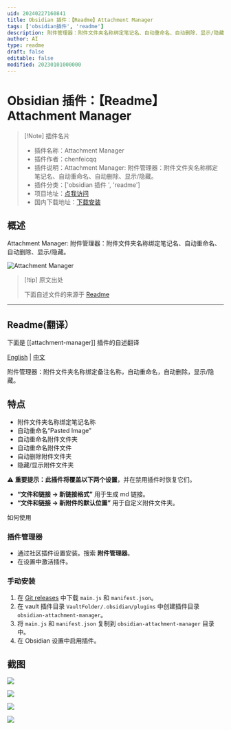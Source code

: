 ```yaml
---
uid: 20240227160841
title: Obsidian 插件：【Readme】Attachment Manager
tags: ['obsidian插件', 'readme']
description: 附件管理器：附件文件夹名称绑定笔记名、自动重命名、自动删除、显示/隐藏。
author: AI
type: readme
draft: false
editable: false
modified: 20230101000000
---
```


# Obsidian 插件：【Readme】Attachment Manager

> [!Note] 插件名片
> - 插件名称：Attachment Manager
> - 插件作者：chenfeicqq
> - 插件说明：Attachment Manager: 附件管理器：附件文件夹名称绑定笔记名、自动重命名、自动删除、显示/隐藏。
> - 插件分类：['obsidian 插件 ', 'readme']
> - 项目地址：[点我访问](https://github.com/chenfeicqq/obsidian-attachment-manager)
> - 国内下载地址：[下载安装](https://pkmer.cn/products/plugin/pluginMarket/?attachment-manager)

## 概述

Attachment Manager: 附件管理器：附件文件夹名称绑定笔记名、自动重命名、自动删除、显示/隐藏。

![Attachment Manager](https://cdn.pkmer.cn/covers/attachment-manager.png!pkmer)

> [!tip] 原文出处
>
>下面自述文件的来源于 [Readme](https://ghproxy.net/https://raw.githubusercontent.com/chenfeicqq/obsidian-attachment-manager/master/README.md)

---

## Readme(翻译）

下面是 [[attachment-manager]] 插件的自述翻译

[English](https://github.com/chenfeicqq/obsidian-attachment-manager/blob/master/README.md) | [中文](https://github.com/chenfeicqq/obsidian-attachment-manager/blob/master/README_ZH.md)

附件管理器：附件文件夹名称绑定备注名称，自动重命名，自动删除，显示/隐藏。

## 特点

* 附件文件夹名称绑定笔记名称
* 自动重命名“Pasted Image”
* 自动重命名附件文件夹
* 自动重命名附件文件
* 自动删除附件文件夹
* 隐藏/显示附件文件夹

⚠️ **重要提示：**此插件将覆盖以下**两个设置**，并在禁用插件时恢复它们。

* **“文件和链接 -> 新链接格式”** 用于生成 md 链接。
* **“文件和链接 -> 新附件的默认位置”** 用于自定义附件文件夹。

如何使用

### 插件管理器

* 通过社区插件设置安装。搜索 **附件管理器**。
* 在设置中激活插件。

### 手动安装

1. 在 [Git releases](https://github.com/chenfeicqq/obsidian-attachment-manager/releases) 中下载 `main.js` 和 `manifest.json`。
2. 在 vault 插件目录 `VaultFolder/.obsidian/plugins` 中创建插件目录 `obsidian-attachment-manager`。
3. 将 `main.js` 和 `manifest.json` 复制到 `obsidian-attachment-manager` 目录中。
4. 在 Obsidian 设置中启用插件。

## 截图

![](https://cdn.pkmer.cn/covers/attachment-manager_1_0.png!pkmer)

![](https://cdn.pkmer.cn/covers/attachment-manager_1_1.png!pkmer)

![](https://raw.githubusercontent.com/chenfeicqq/obsidian-attachment-manager/master/images/en/toggle-hide-command.png)

![](https://cdn.pkmer.cn/covers/attachment-manager_1_3.png!pkmer)
